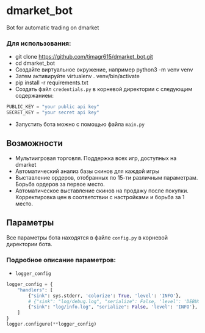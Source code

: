 # dmarket_bot
Bot for automatic trading on dmarket 




### Для использования:

- git clone https://github.com/timagr615/dmarket_bot.git
- cd dmarket_bot
- Создайте виртуальное окружение, например python3 -m venv venv
- Затем активируйте virtualenv . venv/bin/activate
- pip install -r requirements.txt
- Создать файл `credentials.py` в корневой директории с следующим содержанием:

```python
PUBLIC_KEY = "your public api key"
SECRET_KEY = "your secret api key"
```

- Запустить бота можно с помощью файла `main.py`

## Возможности
- Мультиигровая торговля. Поддержка всех игр, доступных на dmarket
- Автоматический анализ базы скинов для каждой игры
- Выставление ордеров, отобранных по 15-ти различным параметрам. Борьба ордеров за первое место.
- Автоматическое выставление скинов на продажу после покупки. Корректировка цен в соответствии с настройками и борьба за 1 место.
## Параметры
Все параметры бота находятся в файле `config.py` в корневой директории бота.
### Подробное описание параметров:
- `logger_config`
```python
logger_config = {
    "handlers": [
        {"sink": sys.stderr, 'colorize': True, 'level': 'INFO'},
        # {"sink": "log/debug.log", "serialize": False, 'level': 'DEBUG'},
        {"sink": "log/info.log", "serialize": False, 'level': 'INFO'},
    ]
}
logger.configure(**logger_config)
```


